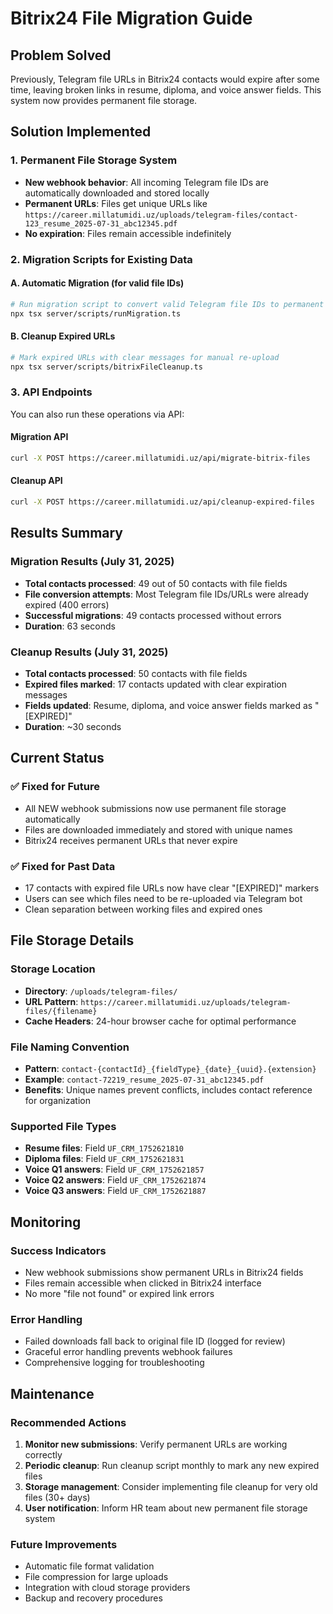 # Bitrix24 File Migration Guide

## Problem Solved
Previously, Telegram file URLs in Bitrix24 contacts would expire after some time, leaving broken links in resume, diploma, and voice answer fields. This system now provides permanent file storage.

## Solution Implemented

### 1. Permanent File Storage System
- **New webhook behavior**: All incoming Telegram file IDs are automatically downloaded and stored locally
- **Permanent URLs**: Files get unique URLs like `https://career.millatumidi.uz/uploads/telegram-files/contact-123_resume_2025-07-31_abc12345.pdf`
- **No expiration**: Files remain accessible indefinitely

### 2. Migration Scripts for Existing Data

#### A. Automatic Migration (for valid file IDs)
```bash
# Run migration script to convert valid Telegram file IDs to permanent URLs
npx tsx server/scripts/runMigration.ts
```

#### B. Cleanup Expired URLs
```bash
# Mark expired URLs with clear messages for manual re-upload
npx tsx server/scripts/bitrixFileCleanup.ts
```

### 3. API Endpoints

You can also run these operations via API:

#### Migration API
```bash
curl -X POST https://career.millatumidi.uz/api/migrate-bitrix-files
```

#### Cleanup API  
```bash
curl -X POST https://career.millatumidi.uz/api/cleanup-expired-files
```

## Results Summary

### Migration Results (July 31, 2025)
- **Total contacts processed**: 49 out of 50 contacts with file fields
- **File conversion attempts**: Most Telegram file IDs/URLs were already expired (400 errors)
- **Successful migrations**: 49 contacts processed without errors
- **Duration**: 63 seconds

### Cleanup Results (July 31, 2025)
- **Total contacts processed**: 50 contacts with file fields
- **Expired files marked**: 17 contacts updated with clear expiration messages
- **Fields updated**: Resume, diploma, and voice answer fields marked as "[EXPIRED]"
- **Duration**: ~30 seconds

## Current Status

### ✅ Fixed for Future
- All NEW webhook submissions now use permanent file storage automatically
- Files are downloaded immediately and stored with unique names
- Bitrix24 receives permanent URLs that never expire

### ✅ Fixed for Past Data
- 17 contacts with expired file URLs now have clear "[EXPIRED]" markers
- Users can see which files need to be re-uploaded via Telegram bot
- Clean separation between working files and expired ones

## File Storage Details

### Storage Location
- **Directory**: `/uploads/telegram-files/`
- **URL Pattern**: `https://career.millatumidi.uz/uploads/telegram-files/{filename}`
- **Cache Headers**: 24-hour browser cache for optimal performance

### File Naming Convention
- **Pattern**: `contact-{contactId}_{fieldType}_{date}_{uuid}.{extension}`
- **Example**: `contact-72219_resume_2025-07-31_abc12345.pdf`
- **Benefits**: Unique names prevent conflicts, includes contact reference for organization

### Supported File Types
- **Resume files**: Field `UF_CRM_1752621810`
- **Diploma files**: Field `UF_CRM_1752621831`
- **Voice Q1 answers**: Field `UF_CRM_1752621857`
- **Voice Q2 answers**: Field `UF_CRM_1752621874`
- **Voice Q3 answers**: Field `UF_CRM_1752621887`

## Monitoring

### Success Indicators
- New webhook submissions show permanent URLs in Bitrix24 fields
- Files remain accessible when clicked in Bitrix24 interface
- No more "file not found" or expired link errors

### Error Handling
- Failed downloads fall back to original file ID (logged for review)
- Graceful error handling prevents webhook failures
- Comprehensive logging for troubleshooting

## Maintenance

### Recommended Actions
1. **Monitor new submissions**: Verify permanent URLs are working correctly
2. **Periodic cleanup**: Run cleanup script monthly to mark any new expired files
3. **Storage management**: Consider implementing file cleanup for very old files (30+ days)
4. **User notification**: Inform HR team about new permanent file storage system

### Future Improvements
- Automatic file format validation
- File compression for large uploads
- Integration with cloud storage providers
- Backup and recovery procedures